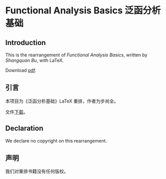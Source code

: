 # Functional Analysis Basics 泛函分析基础

## Introduction

This is the rearrangement of *Functional Analysis Basics*, written by *Shangquan Bu*, with LaTeX.

Download [pdf](https://github.com/jingxuanyang/Functional-Analysis/blob/main/fabasic.pdf).

## 引言

本项目为《泛函分析基础》LaTeX 重排，作者为步尚全。

文件[下载](https://github.com/jingxuanyang/Functional-Analysis/blob/main/fabasic.pdf)。

## Declaration

We declare no copyright on this rearrangement.

## 声明

我们对重排书籍没有任何版权。
